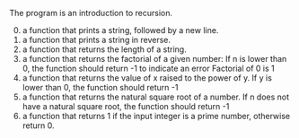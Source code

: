 The program is an introduction to recursion.

0. a function that prints a string, followed by a new line.
1. a function that prints a string in reverse.
2. a function that returns the length of a string.
3. a function that returns the factorial of a given number:
	If n is lower than 0, the function should return -1 to indicate an error
	Factorial of 0 is 1
4. a function that returns the value of x raised to the power of y.
	If y is lower than 0, the function should return -1
5. a function that returns the natural square root of a number.
	If n does not have a natural square root, the function should return -1
6. a function that returns 1 if the input integer is a prime number, otherwise return 0.
